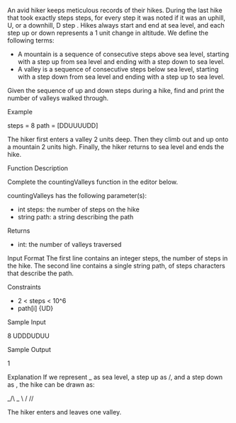 An avid hiker keeps meticulous records of their hikes. During the last hike that took exactly steps steps, for every step it was noted if it was an uphill, U, or a downhill, D step . Hikes always start and end at sea level, and each step up or down represents a 1 unit change in altitude. We define the following terms:

- A mountain is a sequence of consecutive steps above sea level, starting with a step up from sea level and ending with a step down to sea level.
- A valley is a sequence of consecutive steps below sea level, starting with a step down from sea level and ending with a step up to sea level.

Given the sequence of up and down steps during a hike, find and print the number of valleys walked through.

Example

steps = 8 path = [DDUUUUDD]

The hiker first enters a valley 2 units deep. Then they climb out and up onto a mountain 2 units high. Finally, the hiker returns to sea level and ends the hike.

Function Description

Complete the countingValleys function in the editor below.

countingValleys has the following parameter(s):

- int steps: the number of steps on the hike
- string path: a string describing the path

Returns

- int: the number of valleys traversed

Input Format
The first line contains an integer steps, the number of steps in the hike.
The second line contains a single string path, of steps characters that describe the path.

Constraints

- 2 < steps < 10^6
- path[i] {UD}

Sample Input

8
UDDDUDUU

Sample Output

1

Explanation
If we represent \_ as sea level, a step up as /, and a step down as \, the hike can be drawn as:

_/\ _
\ /
\/\/

The hiker enters and leaves one valley.

